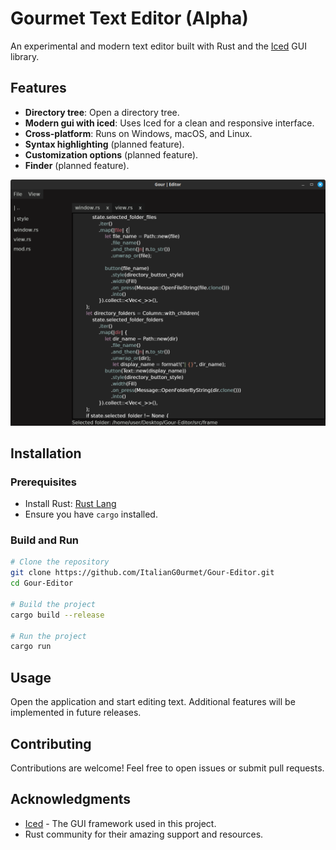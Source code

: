 # Gourmet Text Editor (Alpha)

An experimental and modern text editor built with Rust and the [Iced](https://github.com/iced-rs/iced) GUI library.

## Features

- **Directory tree**: Open a directory tree.
- **Modern gui with iced**: Uses Iced for a clean and responsive interface.
- **Cross-platform**: Runs on Windows, macOS, and Linux.
- **Syntax highlighting** (planned feature).
- **Customization options** (planned feature).
- **Finder** (planned feature).


![Gourmet Text Editor](img.png)

## Installation

### Prerequisites
- Install Rust: [Rust Lang](https://www.rust-lang.org/)
- Ensure you have `cargo` installed.

### Build and Run
```sh
# Clone the repository
git clone https://github.com/ItalianG0urmet/Gour-Editor.git
cd Gour-Editor

# Build the project
cargo build --release

# Run the project
cargo run
```

## Usage
Open the application and start editing text. Additional features will be implemented in future releases.

## Contributing
Contributions are welcome! Feel free to open issues or submit pull requests.

## Acknowledgments
- [Iced](https://github.com/iced-rs/iced) - The GUI framework used in this project.
- Rust community for their amazing support and resources.
